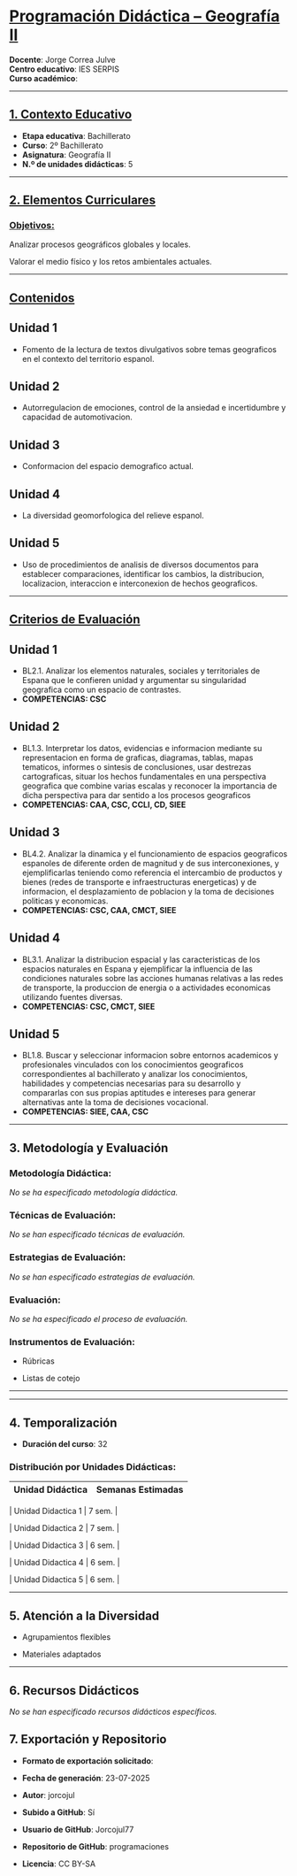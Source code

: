 # <u>Programación Didáctica – Geografía II</u>

**Docente**: Jorge Correa Julve  
**Centro educativo**: IES SERPIS  
**Curso académico**:   

---

## <u>1. Contexto Educativo</u>

- **Etapa educativa**: Bachillerato
- **Curso**: 2º Bachillerato
- **Asignatura**: Geografía II
- **N.º de unidades didácticas**: 5

---
## <u>2. Elementos Curriculares</u>

### <u>Objetivos:</u>



Analizar procesos geográficos globales y locales.

Valorar el medio físico y los retos ambientales actuales.



---

## <u>Contenidos</u>

## Unidad 1
- Fomento de la lectura de textos divulgativos sobre temas geograficos en el contexto del territorio espanol.
## Unidad 2
- Autorregulacion de emociones, control de la ansiedad e incertidumbre y capacidad de automotivacion.
## Unidad 3
- Conformacion del espacio demografico actual.
## Unidad 4
- La diversidad geomorfologica del relieve espanol.
## Unidad 5
- Uso de procedimientos de analisis de diversos documentos para establecer comparaciones, identificar los cambios, la distribucion, localizacion, interaccion e interconexion de hechos geograficos.


---

## <u>Criterios de Evaluación</u>

## Unidad 1
- BL2.1. Analizar los elementos naturales, sociales y territoriales de Espana que le confieren unidad y argumentar su singularidad geografica como un espacio de contrastes.
- **COMPETENCIAS: CSC**
## Unidad 2
- BL1.3. Interpretar los datos, evidencias e informacion mediante su representacion en forma de graficas, diagramas, tablas, mapas tematicos, informes o sintesis de conclusiones, usar destrezas cartograficas, situar los hechos fundamentales en una perspectiva geografica que combine varias escalas y reconocer la importancia de dicha perspectiva para dar sentido a los procesos geograficos
- **COMPETENCIAS: CAA, CSC, CCLI, CD, SIEE**
## Unidad 3
- BL4.2. Analizar la dinamica y el funcionamiento de espacios geograficos espanoles de diferente orden de magnitud y de sus interconexiones, y ejemplificarlas teniendo como referencia el intercambio de productos y bienes (redes de transporte e infraestructuras energeticas) y de informacion, el desplazamiento de poblacion y la toma de decisiones politicas y economicas.
- **COMPETENCIAS: CSC, CAA, CMCT, SIEE**
## Unidad 4
- BL3.1. Analizar la distribucion espacial y las caracteristicas de los espacios naturales en Espana y ejemplificar la influencia de las condiciones naturales sobre las acciones humanas relativas a las redes de transporte, la produccion de energia o a actividades economicas utilizando fuentes diversas.
- **COMPETENCIAS: CSC, CMCT, SIEE**
## Unidad 5
- BL1.8. Buscar y seleccionar informacion sobre entornos academicos y profesionales vinculados con los conocimientos geograficos correspondientes al bachillerato y analizar los conocimientos, habilidades y competencias necesarias para su desarrollo y compararlas con sus propias aptitudes e intereses para generar alternativas ante la toma de decisiones vocacional.
- **COMPETENCIAS: SIEE, CAA, CSC**


---

## 3. Metodología y Evaluación

### Metodología Didáctica:

_No se ha especificado metodología didáctica._


### Técnicas de Evaluación:

_No se han especificado técnicas de evaluación._


### Estrategias de Evaluación:

_No se han especificado estrategias de evaluación._


### Evaluación:

_No se ha especificado el proceso de evaluación._


### Instrumentos de Evaluación:


- Rúbricas

- Listas de cotejo



---
---

## 4. Temporalización

- **Duración del curso**: 32

### **Distribución por Unidades Didácticas:**


| Unidad Didáctica | Semanas Estimadas |
|------------------|-------------------|


| Unidad Didactica 1 | 7 sem. |

| Unidad Didactica 2 | 7 sem. |

| Unidad Didactica 3 | 6 sem. |

| Unidad Didactica 4 | 6 sem. |

| Unidad Didactica 5 | 6 sem. |



---

## 5. Atención a la Diversidad



* Agrupamientos flexibles

* Materiales adaptados


---

## 6. Recursos Didácticos


_No se han especificado recursos didácticos específicos._

## 7. Exportación y Repositorio

- **Formato de exportación solicitado**: 
- **Fecha de generación**: 23-07-2025
- **Autor**: jorcojul


- **Subido a GitHub**: Sí
- **Usuario de GitHub**: Jorcojul77
- **Repositorio de GitHub**: programaciones

- **Licencia**: CC BY-SA


